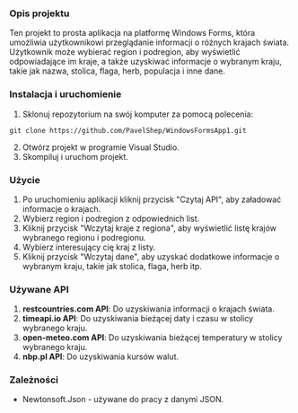 ### Opis projektu

Ten projekt to prosta aplikacja na platformę Windows Forms, która umożliwia użytkownikowi przeglądanie informacji o różnych krajach świata. Użytkownik może wybierać region i podregion, aby wyświetlić odpowiadające im kraje, a także uzyskiwać informacje o wybranym kraju, takie jak nazwa, stolica, flaga, herb, populacja i inne dane.

### Instalacja i uruchomienie

1. Sklonuj repozytorium na swój komputer za pomocą polecenia:
```
git clone https://github.com/PavelShep/WindowsFormsApp1.git
```
2. Otwórz projekt w programie Visual Studio.
3. Skompiluj i uruchom projekt.

### Użycie

1. Po uruchomieniu aplikacji kliknij przycisk "Czytaj API", aby załadować informacje o krajach.
2. Wybierz region i podregion z odpowiednich list.
3. Kliknij przycisk "Wczytaj kraje z regiona", aby wyświetlić listę krajów wybranego regionu i podregionu.
4. Wybierz interesujący cię kraj z listy.
5. Kliknij przycisk "Wczytaj dane", aby uzyskać dodatkowe informacje o wybranym kraju, takie jak stolica, flaga, herb itp.

### Używane API

1. **restcountries.com API**: Do uzyskiwania informacji o krajach świata.
2. **timeapi.io API**: Do uzyskiwania bieżącej daty i czasu w stolicy wybranego kraju.
3. **open-meteo.com API**: Do uzyskiwania bieżącej temperatury w stolicy wybranego kraju.
4. **nbp.pl API**: Do uzyskiwania kursów walut.

### Zależności

- Newtonsoft.Json - używane do pracy z danymi JSON.
